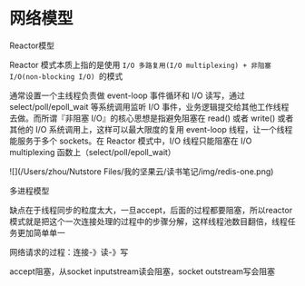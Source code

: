 # 网络模型

Reactor模型

Reactor 模式本质上指的是使用 `I/O 多路复用(I/O multiplexing) + 非阻塞 I/O(non-blocking I/O) `的模式

通常设置一个主线程负责做 event-loop 事件循环和 I/O 读写，通过 select/poll/epoll_wait 等系统调用监听 I/O 事件，业务逻辑提交给其他工作线程去做。而所谓『非阻塞 I/O』的核心思想是指避免阻塞在 read() 或者 write() 或者其他的 I/O 系统调用上，这样可以最大限度的复用 event-loop 线程，让一个线程能服务于多个 sockets。在 Reactor 模式中，I/O 线程只能阻塞在 I/O multiplexing 函数上（select/poll/epoll_wait）

![](/Users/zhou/Nutstore Files/我的坚果云/读书笔记/img/redis-one.png)



多进程模型

缺点在于线程同步的粒度太大，一旦accept，后面的过程都要阻塞，所以reactor模式就是把这个一次连接处理的过程中的步骤分解，这样线程池数目翻倍，线程任务更加简单单一

网络请求的过程：连接-》读-》写

accept阻塞，从socket inputstream读会阻塞，socket outstream写会阻塞








